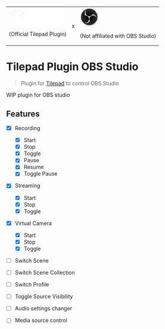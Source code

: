 <table>
<tr>
<td>
<img src="https://github.com/TilePad/tilepad-desktop/raw/main/assets/tilepad-logo.svg" width="150px">

(Official Tilepad Plugin)
</td>
<td>
x
</td>
<td>
<img src="./assets/obs.png" width=50px">

(Not affiliated with OBS Studio)
</td>
</tr>
</table>

# Tilepad Plugin OBS Studio

> Plugin for [Tilepad](https://github.com/tilepad/tilepad-desktop) to control OBS Studio

WIP plugin for OBS studio

## Features

- [x] Recording
  - [x] Start
  - [x] Stop
  - [x] Toggle
  - [x] Pause
  - [x] Resume
  - [x] Toggle Pause
- [x] Streaming
  - [x] Start 
  - [x] Stop
  - [x] Toggle
- [x] Virtual Camera
  - [x] Start
  - [x] Stop
  - [x] Toggle
- [ ] Switch Scene
- [ ] Switch Scene Collection
- [ ] Switch Profile 
- [ ] Toggle Source Visibility
- [ ] Audio settings changer
- [ ] Media source control

